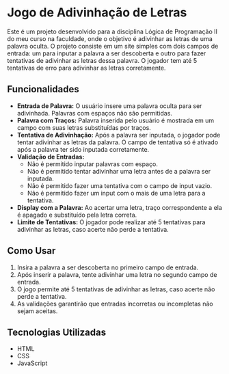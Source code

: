 # Jogo de Adivinhação de Letras

Este é um projeto desenvolvido para a disciplina Lógica de Programação II do meu curso na faculdade, onde o objetivo é adivinhar as letras de uma palavra oculta. O projeto consiste em um site simples com dois campos de entrada: um para inputar a palavra a ser descoberta e outro para fazer tentativas de adivinhar as letras dessa palavra. O jogador tem até 5 tentativas de erro para adivinhar as letras corretamente.

## Funcionalidades

- **Entrada de Palavra:** O usuário insere uma palavra oculta para ser adivinhada. Palavras com espaços não são permitidas.
- **Palavra com Traços:** Palavra inserida pelo usuário é mostrada em um campo com suas letras substituídas por traços. 
- **Tentativa de Adivinhação:** Após a palavra ser inputada, o jogador pode tentar adivinhar as letras da palavra. O campo de tentativa só é ativado após a palavra ter sido inputada corretamente.
- **Validação de Entradas:**
  - Não é permitido inputar palavras com espaço.
  - Não é permitido tentar adivinhar uma letra antes de a palavra ser inputada.
  - Não é permitido fazer uma tentativa com o campo de input vazio.
  - Não é permitido fazer um input com o mais de uma letra para a tentativa.
- **Display com a Palavra:** Ao acertar uma letra, traço correspondente a ela é apagado e substituído pela letra correta.
- **Limite de Tentativas:** O jogador pode realizar até 5 tentativas para adivinhar as letras, caso acerte não perde a tentativa.

## Como Usar

1. Insira a palavra a ser descoberta no primeiro campo de entrada.
2. Após inserir a palavra, tente adivinhar uma letra no segundo campo de entrada.
3. O jogo permite até 5 tentativas de adivinhar as letras, caso acerte não perde a tentativa.
4. As validações garantirão que entradas incorretas ou incompletas não sejam aceitas.

## Tecnologias Utilizadas

- HTML
- CSS
- JavaScript
